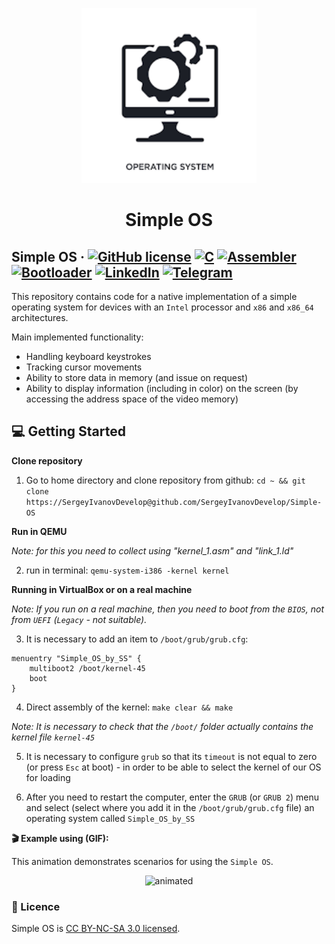 <p align="center">
  <a href="https://github.com/SergeyIvanovDevelop/Simple-OS">
    <img alt="Simple-OS" src="./resources/logo.png" width="280" height="280" />
  </a>
</p>
<h1 align="center">
  Simple OS
</h1>

## Simple OS &middot; [![GitHub license](https://img.shields.io/badge/license-CC%20BY--NC--SA%203.0-blue)](./LICENSE) [![C](https://img.shields.io/badge/language-C-yellow)](https://www.iso.org/standard/74528.html) [![Assembler](https://img.shields.io/badge/assembler-NASM-9cf)](https://www.nasm.us/) [![Bootloader](https://img.shields.io/badge/bootloader-GRUB%2FGRUB2-lightgrey)](https://www.gnu.org/software/grub/) [![LinkedIn](https://img.shields.io/badge/linkedin-Sergey%20Ivanov-blue)](https://www.linkedin.com/in/sergey-ivanov-33413823a/) [![Telegram](https://img.shields.io/badge/telegram-%40SergeyIvanov__dev-blueviolet)](https://t.me/SergeyIvanov_dev) ##

This repository contains code for a native implementation of a simple operating system for devices with an `Intel` processor and `x86` and `x86_64` architectures.

Main implemented functionality:
- Handling keyboard keystrokes
- Tracking cursor movements
- Ability to store data in memory (and issue on request)
- Ability to display information (including in color) on the screen (by accessing the address space of the video memory)


## :computer: Getting Started  ##

**Clone repository**

1. Go to home directory and clone repository from github: `cd ~ && git clone https://SergeyIvanovDevelop@github.com/SergeyIvanovDevelop/Simple-OS`

**Run in QEMU**<br>

_Note: for this you need to collect using "kernel_1.asm" and "link_1.ld"_

2. run in terminal: `qemu-system-i386 -kernel kernel`

**Running in VirtualBox or on a real machine**<br>

_Note: If you run on a real machine, then you need to boot from the `BIOS`, not from `UEFI` (`Legacy` - not suitable)._

3. It is necessary to add an item to `/boot/grub/grub.cfg`:<br>

```
menuentry "Simple_OS_by_SS" {
	multiboot2 /boot/kernel-45
	boot
}
```

4. Direct assembly of the kernel: `make clear && make`

_Note: It is necessary to check that the `/boot/` folder actually contains the kernel file `kernel-45`_

5. It is necessary to configure `grub` so that its `timeout` is not equal to zero (or press `Esc` at boot) - in order to be able to select the kernel of our OS for loading

6. After you need to restart the computer, enter the `GRUB` (or `GRUB 2`) menu and select (select where you add it in the `/boot/grub/grub.cfg` file) an operating system called `Simple_OS_by_SS`

**:clapper: Example using (GIF):**<br>

This animation demonstrates scenarios for using the `Simple OS`.<br>
<p align="center">
  <img src="./resources/Simple-OS.gif" alt="animated" />
</p>

### :bookmark_tabs: Licence ###
Simple OS is [CC BY-NC-SA 3.0 licensed](./LICENSE).
